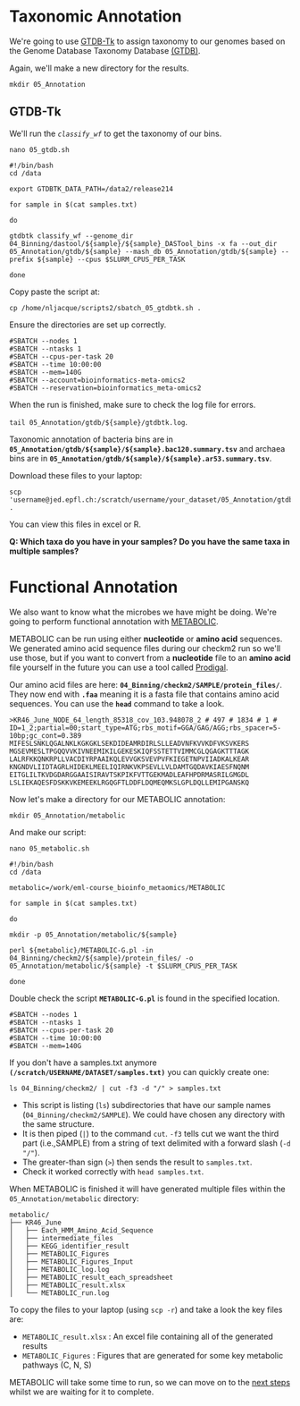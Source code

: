# Taxonomic Annotation
We're going to use [GTDB-Tk](https://github.com/Ecogenomics/GTDBTk) to assign taxonomy to our genomes based on the Genome Database Taxonomy Database [(GTDB)](https://gtdb.ecogenomic.org).

Again, we'll make a new directory for the results.

`mkdir 05_Annotation`

## GTDB-Tk

We'll run the *`classify_wf`* to get the taxonomy of our bins.

```
nano 05_gtdb.sh
```

```
#!/bin/bash
cd /data

export GTDBTK_DATA_PATH=/data2/release214

for sample in $(cat samples.txt)

do

gtdbtk classify_wf --genome_dir 04_Binning/dastool/${sample}/${sample}_DASTool_bins -x fa --out_dir 05_Annotation/gtdb/${sample} --mash_db 05_Annotation/gtdb/${sample} --prefix ${sample} --cpus $SLURM_CPUS_PER_TASK

done
```
Copy paste the script at:

```
cp /home/nljacque/scripts2/sbatch_05_gtdbtk.sh .
```

Ensure the directories are set up correctly.

```
#SBATCH --nodes 1
#SBATCH --ntasks 1
#SBATCH --cpus-per-task 20
#SBATCH --time 10:00:00
#SBATCH --mem=140G
#SBATCH --account=bioinformatics-meta-omics2
#SBATCH --reservation=bioinformatics_meta-omics2

```

When the run is finished, make sure to check the log file for errors.

`tail 05_Annotation/gtdb/${sample}/gtdbtk.log`.

Taxonomic annotation of bacteria bins are in **`05_Annotation/gtdb/${sample}/${sample}.bac120.summary.tsv`** and archaea bins are in **`05_Annotation/gtdb/${sample}/${sample}.ar53.summary.tsv`**.

Download these files to your laptop:

```
scp 'username@jed.epfl.ch:/scratch/username/your_dataset/05_Annotation/gtdb/*summary.tsv' .
```
You can view this files in excel or R. 

**Q: Which taxa do you have in your samples? Do you have the same taxa in multiple samples?**

# Functional Annotation
We also want to know what the microbes we have might be doing. We're going to perform functional annotation with [METABOLIC](https://github.com/AnantharamanLab/METABOLIC).

METABOLIC can be run using either **nucleotide** or **amino acid** sequences. We generated amino acid sequence files during our checkm2 run so we'll use those, but if you want to convert from a **nucleotide** file to an **amino acid** file yourself in the future you can use a tool called [Prodigal](https://github.com/hyattpd/Prodigal/tree/GoogleImport).

Our amino acid files are here:
**`04_Binning/checkm2/SAMPLE/protein_files/`**. They now end with **`.faa`** meaning it is a fasta file that contains amino acid sequences. You can use the **`head`** command to take a look.

```
>KR46_June_NODE_64_length_85318_cov_103.948078_2 # 497 # 1834 # 1 # ID=1_2;partial=00;start_type=ATG;rbs_motif=GGA/GAG/AGG;rbs_spacer=5-10bp;gc_cont=0.389
MIFESLSNKLQGALNKLKGKGKLSEKDIDEAMRDIRLSLLEADVNFKVVKDFVKSVKERS
MGSEVMESLTPGQQVVKIVNEEMIKILGEKESKIQFSSTETTVIMMCGLQGAGKTTTAGK
LALRFKKQNKRPLLVACDIYRPAAIKQLEVVGKSVEVPVFKIEGETNPVIIADKALKEAR
KNGNDVLIIDTAGRLHIDEKLMEELIQIRNKVKPSEVLLVLDAMTGQDAVKIAESFNQNM
EITGLILTKVDGDARGGAAISIRAVTSKPIKFVTTGEKMADLEAFHPDRMASRILGMGDL
LSLIEKAQESFDSKKVKEMEEKLRGQGFTLDDFLDQMEQMKSLGPLDQLLEMIPGANSKQ
```

Now let's make a directory for our METABOLIC annotation:
```
mkdir 05_Annotation/metabolic
```

And make our script:
```
nano 05_metabolic.sh
```

```
#!/bin/bash
cd /data

metabolic=/work/eml-course_bioinfo_metaomics/METABOLIC

for sample in $(cat samples.txt)

do

mkdir -p 05_Annotation/metabolic/${sample}

perl ${metabolic}/METABOLIC-G.pl -in 04_Binning/checkm2/${sample}/protein_files/ -o 05_Annotation/metabolic/${sample} -t $SLURM_CPUS_PER_TASK

done
```

Double check the script **`METABOLIC-G.pl`** is found in the specified location.

```
#SBATCH --nodes 1
#SBATCH --ntasks 1
#SBATCH --cpus-per-task 20
#SBATCH --time 10:00:00
#SBATCH --mem=140G
```

If you don't have a samples.txt anymore **`(/scratch/USERNAME/DATASET/samples.txt)`** you can quickly create one:

```
ls 04_Binning/checkm2/ | cut -f3 -d "/" > samples.txt
```

* This script is listing (`ls`) subdirectories that have our sample names (`04_Binning/checkm2/SAMPLE`). We could have chosen any directory with the same structure.
* It is then piped (`|`) to the command `cut`. `-f3` tells cut we want the third part (i.e.,SAMPLE) from a string of text delimited with a forward slash (`-d "/"`).
* The greater-than sign (`>`) then sends the result to `samples.txt`.
* Check it worked correctly with `head samples.txt`.

When METABOLIC is finished it will have generated multiple files within the `05_Annotation/metabolic` directory:
```
metabolic/
├── KR46_June
│   ├── Each_HMM_Amino_Acid_Sequence
│   ├── intermediate_files
│   ├── KEGG_identifier_result
│   ├── METABOLIC_Figures
│   ├── METABOLIC_Figures_Input
│   ├── METABOLIC_log.log
│   ├── METABOLIC_result_each_spreadsheet
│   ├── METABOLIC_result.xlsx
│   └── METABOLIC_run.log
```

To copy the files to your laptop (using `scp -r`) and take a look the key files are:
* `METABOLIC_result.xlsx` : An excel file containing all of the generated results
* `METABOLIC_Figures` : Figures that are generated for some key metabolic pathways (C, N, S)

METABOLIC will take some time to run, so we can move on to the [next steps](06_Representative_MAGs.md) whilst we are waiting for it to complete.

